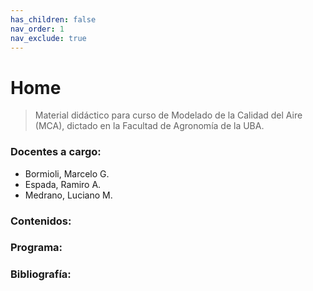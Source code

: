 ```yaml
---
has_children: false
nav_order: 1
nav_exclude: true
---
```


# Home

> Material didáctico para curso de Modelado de la Calidad del Aire (MCA), dictado en la Facultad de Agronomía de la UBA.

### Docentes a cargo:
+ Bormioli, Marcelo G.
+ Espada, Ramiro A.
+ Medrano, Luciano M.


### Contenidos:



### Programa:




### Bibliografía:

